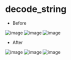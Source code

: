 # decode_string

- Before

![image](https://user-images.githubusercontent.com/49597086/128155181-2abfc218-185c-46b4-9bbd-d59f842b5a81.png)
![image](https://user-images.githubusercontent.com/49597086/128155332-2dafcd5d-54e9-45d8-95a9-282a8acb1021.png)
![image](https://user-images.githubusercontent.com/49597086/128155431-fe14956b-efe3-4e14-8979-0b9f964145f6.png)



- After

![image](https://user-images.githubusercontent.com/49597086/128155798-b29b2104-d889-4560-852e-cb3c9a22d4d2.png)
![image](https://user-images.githubusercontent.com/49597086/128155847-12b6326a-a038-485b-a6cd-dd1a5c4e521b.png)
![image](https://user-images.githubusercontent.com/49597086/128155887-06375e39-a214-4bb9-878a-9c437f0f9445.png)
